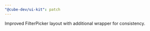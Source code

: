 ```yaml
---
"@cube-dev/ui-kit": patch
---
```


Improved FilterPicker layout with additional wrapper for consistency.
